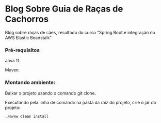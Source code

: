 # Blog Sobre Guia de Raças de Cachorros

Blog sobre raças de cães, resultado do curso "Spring Boot e integração no AWS Elastic Beanstalk"

### Pré-requisitos

Java 11.

Maven.

### Montando ambiente:

Baixar o projeto usando o comando git clone.

Executando pela linha de comando na pasta da raiz do projeto, crie o jar do projeto:

```
./mvnw clean install
```
